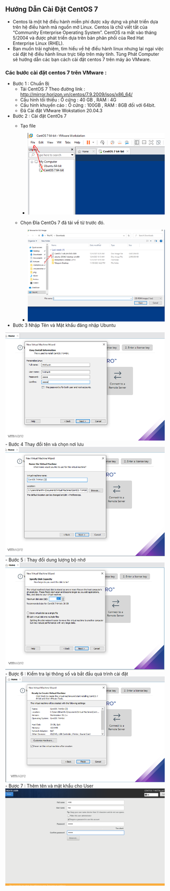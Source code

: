 ## Hướng Dẫn Cài Đặt CentOS 7 
- Centos là một hệ điều hành miễn phí được xây dựng và phát triển dựa trên hệ điều hành mã nguồn mở Linux. Centos là chữ viết tắt của “Community Enterprise Operating System”. CentOS ra mắt vào tháng 5/2004 và được phát triển dựa trên bản phân phối của Red Hat Enterprise Linux (RHEL).
- Bạn muốn trải nghiệm, tìm hiểu về hệ điều hành linux nhưng lại ngại việc cài đặt hệ điều hành linux trực tiếp trên máy tính. Tùng Phát Computer sẽ hướng dẫn các bạn cách cài đặt centos 7 trên máy ảo VMware.
 ### Các bước cài đặt centos 7 trên VMware :
- Bước 1 : Chuẩn Bị 
    + Tải CentOS 7 Theo đường link : http://mirror.horizon.vn/centos/7.9.2009/isos/x86_64/
    + Cấu hình tối thiểu : Ổ cứng : 40 GB , RAM : 4G
    + Cấu hình khuyến cáo : Ổ cứng : 100GB , RAM : 8GB đối với 64bit.
    + Đã Cài đặt VMware Wokstation 20.04.3
- Bước 2 : Cài đặt CentOs 7
   + Tạo file
        - <img src = "../../jmg/b1.PNG">
        
    + Chọn Đĩa CentOs 7 đã tải về từ trước đó.
        - <img src = "../../jmg/b3.PNG">
 - Bước 3 Nhập Tên và Mật khẩu đăng nhập Ubuntu
  <img src = "../../jmg/a1.PNG">
  - Bước 4 Thay đổi tên và chọn nơi lưu
  <img src = "../../jmg/a2.PNG">
- Bước 5 : Thay đổi dung lượng bộ nhớ 
  <img src = "../../jmg/a3.PNG">
- Bược 6 : Kiểm tra lại thông số và bắt đầu quá trình cài đặt
  <img src = "../../jmg/a4.PNG">
- Bược 7 : Thêm tên và mật khẩu cho User 
 <img src = "../../jmg/a6.PNG">
    
